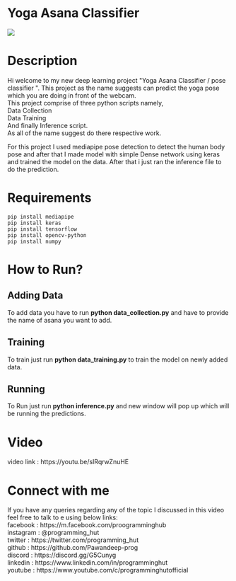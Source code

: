 # Yoga Asana Classifier
<img src="yoga.png"/>
<h1>Description</h1>
Hi welcome to my new deep learning project "Yoga Asana Classifier / pose classifier ". This project as the name suggests can predict the yoga pose which you are doing in front of the webcam.<br>
This project comprise of three python scripts namely,<br>
Data Collection<br>
Data Training<br>
And finally Inference script.<br>
As all of the name suggest do there respective work.<br>

For this project I used mediapipe pose detection to detect the human body pose and after that I made model with simple Dense network using keras and trained the model on the data. After that i just ran the inference file to do the prediction.<br>

<h1>Requirements</h1>
<code>pip install mediapipe</code><br>
<code>pip install keras</code><br>
<code>pip install tensorflow</code><br>
<code>pip install opencv-python</code><br>
<code>pip install numpy</code><br>

<h1>How to Run?</h1>
<h2>Adding Data</h2>
  To add data you have to run <b>python data_collection.py</b> and  have to provide the name of asana you want to add.
 <h2>Training</h2>
  To train just run <b>python data_training.py</b> to train the model on newly added data.
  <h2>Running</h2>
  To Run just run <b>python inference.py</b> and new window will pop up which will be running the predictions.
  
  <h1>Video</h1>
  video link : https://youtu.be/sIRqrwZnuHE<br>
  
<h1>Connect with me</h1>
If you have any queries regarding any of the topic I discussed in this video feel free to talk to e using below links:<br>
facebook : https://m.facebook.com/proogramminghub<br>
instagram : @programming_hut<br>
twitter : https://twitter.com/programming_hut<br>
github : https://github.com/Pawandeep-prog<br>
discord : https://discord.gg/G5Cunyg<br>
linkedin : https://www.linkedin.com/in/programminghut<br>
youtube : https://www.youtube.com/c/programminghutofficial<br>

  
